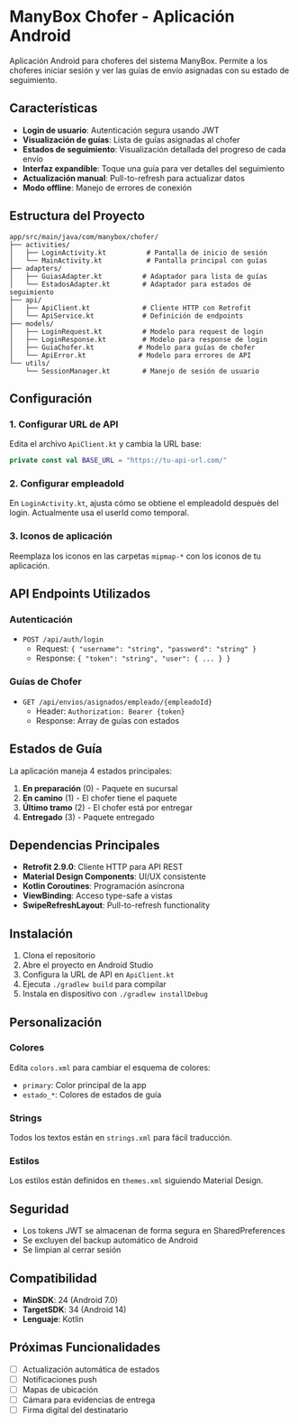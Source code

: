 # ManyBox Chofer - Aplicación Android

Aplicación Android para choferes del sistema ManyBox. Permite a los choferes iniciar sesión y ver las guías de envío asignadas con su estado de seguimiento.

## Características

- **Login de usuario**: Autenticación segura usando JWT
- **Visualización de guías**: Lista de guías asignadas al chofer
- **Estados de seguimiento**: Visualización detallada del progreso de cada envío
- **Interfaz expandible**: Toque una guía para ver detalles del seguimiento
- **Actualización manual**: Pull-to-refresh para actualizar datos
- **Modo offline**: Manejo de errores de conexión

## Estructura del Proyecto

```
app/src/main/java/com/manybox/chofer/
├── activities/
│   ├── LoginActivity.kt          # Pantalla de inicio de sesión
│   └── MainActivity.kt           # Pantalla principal con guías
├── adapters/
│   ├── GuiasAdapter.kt          # Adaptador para lista de guías
│   └── EstadosAdapter.kt        # Adaptador para estados de seguimiento
├── api/
│   ├── ApiClient.kt             # Cliente HTTP con Retrofit
│   └── ApiService.kt            # Definición de endpoints
├── models/
│   ├── LoginRequest.kt          # Modelo para request de login
│   ├── LoginResponse.kt         # Modelo para response de login
│   ├── GuiaChofer.kt           # Modelo para guías de chofer
│   └── ApiError.kt             # Modelo para errores de API
└── utils/
    └── SessionManager.kt        # Manejo de sesión de usuario
```

## Configuración

### 1. Configurar URL de API

Edita el archivo `ApiClient.kt` y cambia la URL base:

```kotlin
private const val BASE_URL = "https://tu-api-url.com/"
```

### 2. Configurar empleadoId

En `LoginActivity.kt`, ajusta cómo se obtiene el empleadoId después del login. Actualmente usa el userId como temporal.

### 3. Iconos de aplicación

Reemplaza los iconos en las carpetas `mipmap-*` con los iconos de tu aplicación.

## API Endpoints Utilizados

### Autenticación
- `POST /api/auth/login`
  - Request: `{ "username": "string", "password": "string" }`
  - Response: `{ "token": "string", "user": { ... } }`

### Guías de Chofer
- `GET /api/envios/asignados/empleado/{empleadoId}`
  - Header: `Authorization: Bearer {token}`
  - Response: Array de guías con estados

## Estados de Guía

La aplicación maneja 4 estados principales:

1. **En preparación** (0) - Paquete en sucursal
2. **En camino** (1) - El chofer tiene el paquete
3. **Último tramo** (2) - El chofer está por entregar
4. **Entregado** (3) - Paquete entregado

## Dependencias Principales

- **Retrofit 2.9.0**: Cliente HTTP para API REST
- **Material Design Components**: UI/UX consistente
- **Kotlin Coroutines**: Programación asíncrona
- **ViewBinding**: Acceso type-safe a vistas
- **SwipeRefreshLayout**: Pull-to-refresh functionality

## Instalación

1. Clona el repositorio
2. Abre el proyecto en Android Studio
3. Configura la URL de API en `ApiClient.kt`
4. Ejecuta `./gradlew build` para compilar
5. Instala en dispositivo con `./gradlew installDebug`

## Personalización

### Colores
Edita `colors.xml` para cambiar el esquema de colores:
- `primary`: Color principal de la app
- `estado_*`: Colores de estados de guía

### Strings
Todos los textos están en `strings.xml` para fácil traducción.

### Estilos
Los estilos están definidos en `themes.xml` siguiendo Material Design.

## Seguridad

- Los tokens JWT se almacenan de forma segura en SharedPreferences
- Se excluyen del backup automático de Android
- Se limpian al cerrar sesión

## Compatibilidad

- **MinSDK**: 24 (Android 7.0)
- **TargetSDK**: 34 (Android 14)
- **Lenguaje**: Kotlin

## Próximas Funcionalidades

- [ ] Actualización automática de estados
- [ ] Notificaciones push
- [ ] Mapas de ubicación
- [ ] Cámara para evidencias de entrega
- [ ] Firma digital del destinatario